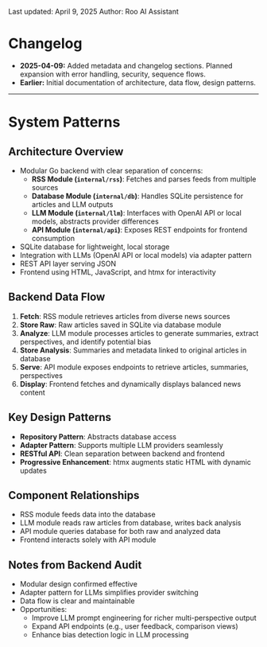 <!-- Metadata -->
Last updated: April 9, 2025
Author: Roo AI Assistant

# Changelog
- **2025-04-09:** Added metadata and changelog sections. Planned expansion with error handling, security, sequence flows.
- **Earlier:** Initial documentation of architecture, data flow, design patterns.

---

# System Patterns

## Architecture Overview
- Modular Go backend with clear separation of concerns:
  - **RSS Module (`internal/rss`)**: Fetches and parses feeds from multiple sources
  - **Database Module (`internal/db`)**: Handles SQLite persistence for articles and LLM outputs
  - **LLM Module (`internal/llm`)**: Interfaces with OpenAI API or local models, abstracts provider differences
  - **API Module (`internal/api`)**: Exposes REST endpoints for frontend consumption
- SQLite database for lightweight, local storage
- Integration with LLMs (OpenAI API or local models) via adapter pattern
- REST API layer serving JSON
- Frontend using HTML, JavaScript, and htmx for interactivity

## Backend Data Flow
1. **Fetch**: RSS module retrieves articles from diverse news sources
2. **Store Raw**: Raw articles saved in SQLite via database module
3. **Analyze**: LLM module processes articles to generate summaries, extract perspectives, and identify potential bias
4. **Store Analysis**: Summaries and metadata linked to original articles in database
5. **Serve**: API module exposes endpoints to retrieve articles, summaries, perspectives
6. **Display**: Frontend fetches and dynamically displays balanced news content

## Key Design Patterns
- **Repository Pattern**: Abstracts database access
- **Adapter Pattern**: Supports multiple LLM providers seamlessly
- **RESTful API**: Clean separation between backend and frontend
- **Progressive Enhancement**: htmx augments static HTML with dynamic updates

## Component Relationships
- RSS module feeds data into the database
- LLM module reads raw articles from database, writes back analysis
- API module queries database for both raw and analyzed data
- Frontend interacts solely with API module

## Notes from Backend Audit
- Modular design confirmed effective
- Adapter pattern for LLMs simplifies provider switching
- Data flow is clear and maintainable
- Opportunities:
  - Improve LLM prompt engineering for richer multi-perspective output
  - Expand API endpoints (e.g., user feedback, comparison views)
  - Enhance bias detection logic in LLM processing
